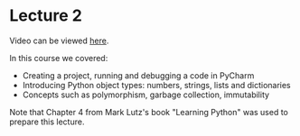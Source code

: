 # Lecture 2
Video can be viewed [here](https://youtu.be/d3P5dTY02d4).

In this course we covered:
- Creating a project, running and debugging a code in PyCharm
- Introducing Python object types: numbers, strings, lists and dictionaries
- Concepts such as polymorphism, garbage collection, immutability

Note that Chapter 4 from Mark Lutz's book "Learning Python" was used to prepare this lecture.

